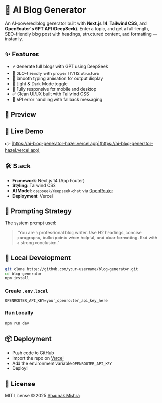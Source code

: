 # 📝 AI Blog Generator

An AI-powered blog generator built with **Next.js 14**, **Tailwind CSS**, and **OpenRouter's GPT API (DeepSeek)**. Enter a topic, and get a full-length, SEO-friendly blog post with headings, structured content, and formatting — instantly.

## ✨ Features

* ⚡ Generate full blogs with GPT using DeepSeek
* 🌟 SEO-friendly with proper H1/H2 structure
* 💬 Smooth typing animation for output display
* 🌃 Light & Dark Mode toggle
* 📱 Fully responsive for mobile and desktop
* ✅ Clean UI/UX built with Tailwind CSS
* 🔐 API error handling with fallback messaging

## 📸 Preview

&#x20;

## 🚀 Live Demo

👉 [https://ai-blog-generator-hazel.vercel.app](https://ai-blog-generator-hazel.vercel.app)

## 🛠️ Stack

* **Framework**: Next.js 14 (App Router)
* **Styling**: Tailwind CSS
* **AI Model**: `deepseek/deepseek-chat` via [OpenRouter](https://openrouter.ai/)
* **Deployment**: Vercel

## 🧠 Prompting Strategy

The system prompt used:

> "You are a professional blog writer. Use H2 headings, concise paragraphs, bullet points when helpful, and clear formatting. End with a strong conclusion."

## 🧪 Local Development

```bash
git clone https://github.com/your-username/blog-generator.git
cd blog-generator
npm install
```

### Create `.env.local`

```env
OPENROUTER_API_KEY=your_openrouter_api_key_here
```

### Run Locally

```bash
npm run dev
```

## 📦 Deployment

* Push code to GitHub
* Import the repo on [Vercel](https://vercel.com/import)
* Add the environment variable `OPENROUTER_API_KEY`
* Deploy!

## 📄 License

MIT License © 2025 [Shaunak Mishra](https://github.com/ShaunakMishra25)
